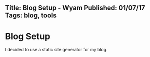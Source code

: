 Title: Blog Setup - Wyam
Published: 01/07/17
Tags: blog, tools
---
# Blog Setup
I decided to use a static site generator for my blog.